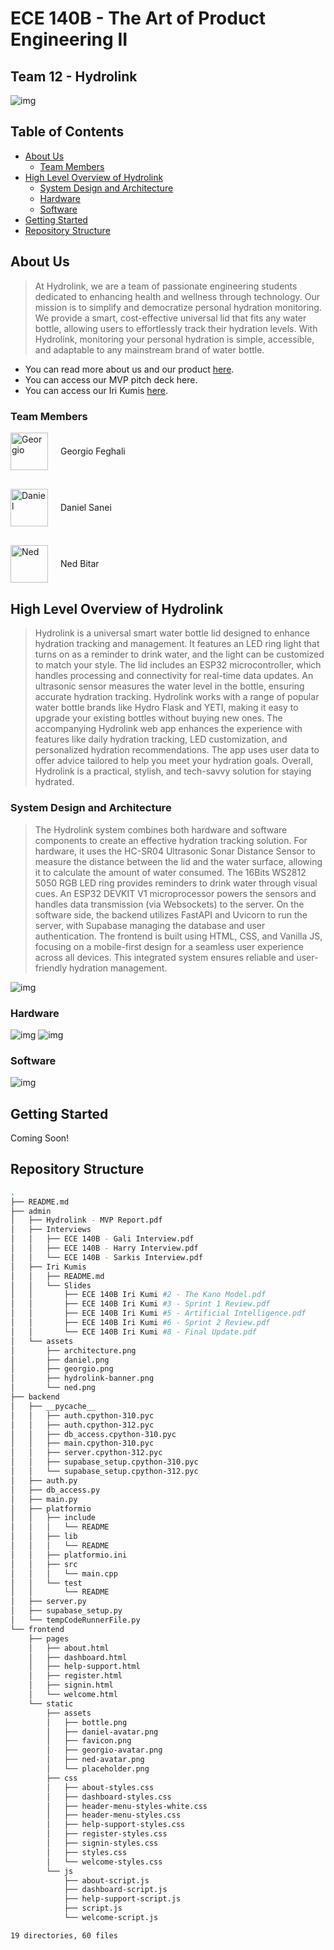 # ECE 140B - The Art of Product  Engineering II
## Team 12 - Hydrolink

![img](/admin/assets/hydrolink-banner.png)

## Table of Contents
  - [About Us](#about-us)
    - [Team Members](#team-members)
  - [High Level Overview of Hydrolink](#high-level-overview-of-hydrolink)
    - [System Design and Architecture](#system-design-and-architecture)
    - [Hardware](#hardware)
    - [Software](#software)
  - [Getting Started](#getting-started)
  - [Repository Structure](#repository-structure)

## About Us
>At Hydrolink, we are a team of passionate engineering students dedicated to enhancing health and wellness through technology. Our mission is to simplify and democratize personal hydration monitoring. We provide a smart, cost-effective universal lid that fits any water bottle, allowing users to effortlessly track their hydration levels. With Hydrolink, monitoring your personal hydration is simple, accessible, and adaptable to any mainstream brand of water bottle.

- You can read more about us and our product [here](/admin/Hydrolink%20-%20MVP%20Report.pdf).
- You can access our MVP pitch deck here.
- You can access our Iri Kumis [here](/admin/Iri%20Kumis/).

### Team Members
<div style="text-align: left;">
  <div style="display: flex; align-items: center; margin-bottom: 30px;">
    <img src="./admin/assets/georgio.png" width="60" height="60" alt="Georgio" style="margin-right: 20px;">
    <span>Georgio Feghali</span>
  </div>
  <div style="display: flex; align-items: center; margin-bottom: 30px;">
    <img src="./admin/assets/daniel.png" width="60" height="60" alt="Daniel" style="margin-right: 20px;">
    <span>Daniel Sanei</span>
  </div>
  <div style="display: flex; align-items: center; margin-bottom: 30px;">
    <img src="./admin/assets/ned.png" width="60" height="60" alt="Ned" style="margin-right: 20px;">
    <span>Ned Bitar</span>
  </div>
</div>

## High Level Overview of Hydrolink
>Hydrolink is a universal smart water bottle lid designed to enhance hydration
tracking and management. It features an LED ring light that turns on as a reminder to drink
water, and the light can be customized to match your style. The lid includes an ESP32
microcontroller, which handles processing and connectivity for real-time data updates. An
ultrasonic sensor measures the water level in the bottle, ensuring accurate hydration
tracking. Hydrolink works with a range of popular water bottle brands like Hydro Flask and
YETI, making it easy to upgrade your existing bottles without buying new ones. The
accompanying Hydrolink web app enhances the experience with features like daily
hydration tracking, LED customization, and personalized hydration recommendations. The
app uses user data to offer advice tailored to help you meet your hydration goals. Overall,
Hydrolink is a practical, stylish, and tech-savvy solution for staying hydrated.

### System Design and Architecture
>The Hydrolink system combines both hardware and software components to create an effective hydration tracking solution. For hardware, it uses the HC-SR04 Ultrasonic Sonar Distance Sensor to measure the distance between the lid and the water surface, allowing it to calculate the amount of water consumed. The 16Bits WS2812 5050 RGB LED ring provides reminders to drink water through visual cues. An ESP32 DEVKIT V1 microprocessor powers the sensors and handles data transmission (via Websockets) to the server. On the software side, the backend utilizes FastAPI and Uvicorn to run the server, with Supabase managing the database and user authentication. The frontend is built using HTML, CSS, and Vanilla JS, focusing on a mobile-first design for a seamless user experience across all devices. This integrated system ensures reliable and user-friendly hydration management.

![img](/admin/assets/architecture.png)

### Hardware
![img](/admin/assets/cad.png)
![img](/admin/assets/prototype.png)

### Software
![img](/admin/assets/ui.png)

## Getting Started
Coming Soon!

## Repository Structure
```bash
.
├── README.md
├── admin
│   ├── Hydrolink - MVP Report.pdf
│   ├── Interviews
│   │   ├── ECE 140B - Gali Interview.pdf
│   │   ├── ECE 140B - Harry Interview.pdf
│   │   └── ECE 140B - Sarkis Interview.pdf
│   ├── Iri Kumis
│   │   ├── README.md
│   │   └── Slides
│   │       ├── ECE 140B Iri Kumi #2 - The Kano Model.pdf
│   │       ├── ECE 140B Iri Kumi #3 - Sprint 1 Review.pdf
│   │       ├── ECE 140B Iri Kumi #5 - Artificial Intelligence.pdf
│   │       ├── ECE 140B Iri Kumi #6 - Sprint 2 Review.pdf
│   │       └── ECE 140B Iri Kumi #8 - Final Update.pdf
│   └── assets
│       ├── architecture.png
│       ├── daniel.png
│       ├── georgio.png
│       ├── hydrolink-banner.png
│       └── ned.png
├── backend
│   ├── __pycache__
│   │   ├── auth.cpython-310.pyc
│   │   ├── auth.cpython-312.pyc
│   │   ├── db_access.cpython-310.pyc
│   │   ├── main.cpython-310.pyc
│   │   ├── server.cpython-312.pyc
│   │   ├── supabase_setup.cpython-310.pyc
│   │   └── supabase_setup.cpython-312.pyc
│   ├── auth.py
│   ├── db_access.py
│   ├── main.py
│   ├── platformio
│   │   ├── include
│   │   │   └── README
│   │   ├── lib
│   │   │   └── README
│   │   ├── platformio.ini
│   │   ├── src
│   │   │   └── main.cpp
│   │   └── test
│   │       └── README
│   ├── server.py
│   ├── supabase_setup.py
│   └── tempCodeRunnerFile.py
└── frontend
    ├── pages
    │   ├── about.html
    │   ├── dashboard.html
    │   ├── help-support.html
    │   ├── register.html
    │   ├── signin.html
    │   └── welcome.html
    └── static
        ├── assets
        │   ├── bottle.png
        │   ├── daniel-avatar.png
        │   ├── favicon.png
        │   ├── georgio-avatar.png
        │   ├── ned-avatar.png
        │   └── placeholder.png
        ├── css
        │   ├── about-styles.css
        │   ├── dashboard-styles.css
        │   ├── header-menu-styles-white.css
        │   ├── header-menu-styles.css
        │   ├── help-support-styles.css
        │   ├── register-styles.css
        │   ├── signin-styles.css
        │   ├── styles.css
        │   └── welcome-styles.css
        └── js
            ├── about-script.js
            ├── dashboard-script.js
            ├── help-support-script.js
            ├── script.js
            └── welcome-script.js

19 directories, 60 files
```